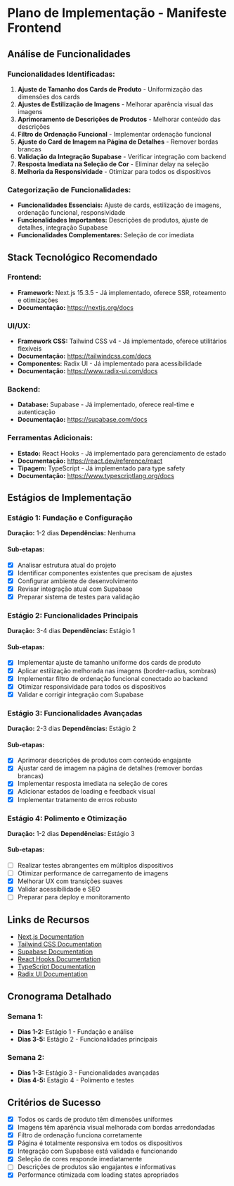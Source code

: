 # Plano de Implementação - Manifeste Frontend

## Análise de Funcionalidades

### Funcionalidades Identificadas:

1. **Ajuste de Tamanho dos Cards de Produto** - Uniformização das dimensões dos cards
2. **Ajustes de Estilização de Imagens** - Melhorar aparência visual das imagens
3. **Aprimoramento de Descrições de Produtos** - Melhorar conteúdo das descrições
4. **Filtro de Ordenação Funcional** - Implementar ordenação funcional
5. **Ajuste do Card de Imagem na Página de Detalhes** - Remover bordas brancas
6. **Validação da Integração Supabase** - Verificar integração com backend
7. **Resposta Imediata na Seleção de Cor** - Eliminar delay na seleção
8. **Melhoria da Responsividade** - Otimizar para todos os dispositivos

### Categorização de Funcionalidades:

- **Funcionalidades Essenciais:** Ajuste de cards, estilização de imagens, ordenação funcional, responsividade
- **Funcionalidades Importantes:** Descrições de produtos, ajuste de detalhes, integração Supabase
- **Funcionalidades Complementares:** Seleção de cor imediata

## Stack Tecnológico Recomendado

### Frontend:

- **Framework:** Next.js 15.3.5 - Já implementado, oferece SSR, roteamento e otimizações
- **Documentação:** https://nextjs.org/docs

### UI/UX:

- **Framework CSS:** Tailwind CSS v4 - Já implementado, oferece utilitários flexíveis
- **Documentação:** https://tailwindcss.com/docs
- **Componentes:** Radix UI - Já implementado para acessibilidade
- **Documentação:** https://www.radix-ui.com/docs

### Backend:

- **Database:** Supabase - Já implementado, oferece real-time e autenticação
- **Documentação:** https://supabase.com/docs

### Ferramentas Adicionais:

- **Estado:** React Hooks - Já implementado para gerenciamento de estado
- **Documentação:** https://react.dev/reference/react
- **Tipagem:** TypeScript - Já implementado para type safety
- **Documentação:** https://www.typescriptlang.org/docs

## Estágios de Implementação

### Estágio 1: Fundação e Configuração

**Duração:** 1-2 dias
**Dependências:** Nenhuma

#### Sub-etapas:

- [x] Analisar estrutura atual do projeto
- [x] Identificar componentes existentes que precisam de ajustes
- [x] Configurar ambiente de desenvolvimento
- [x] Revisar integração atual com Supabase
- [x] Preparar sistema de testes para validação

### Estágio 2: Funcionalidades Principais

**Duração:** 3-4 dias
**Dependências:** Estágio 1

#### Sub-etapas:

- [x] Implementar ajuste de tamanho uniforme dos cards de produto
- [x] Aplicar estilização melhorada nas imagens (border-radius, sombras)
- [x] Implementar filtro de ordenação funcional conectado ao backend
- [x] Otimizar responsividade para todos os dispositivos
- [x] Validar e corrigir integração com Supabase

### Estágio 3: Funcionalidades Avançadas

**Duração:** 2-3 dias
**Dependências:** Estágio 2

#### Sub-etapas:

- [x] Aprimorar descrições de produtos com conteúdo engajante
- [x] Ajustar card de imagem na página de detalhes (remover bordas brancas)
- [x] Implementar resposta imediata na seleção de cores
- [x] Adicionar estados de loading e feedback visual
- [x] Implementar tratamento de erros robusto

### Estágio 4: Polimento e Otimização

**Duração:** 1-2 dias
**Dependências:** Estágio 3

#### Sub-etapas:

- [ ] Realizar testes abrangentes em múltiplos dispositivos
- [ ] Otimizar performance de carregamento de imagens
- [x] Melhorar UX com transições suaves
- [x] Validar acessibilidade e SEO
- [ ] Preparar para deploy e monitoramento

## Links de Recursos

- [Next.js Documentation](https://nextjs.org/docs)
- [Tailwind CSS Documentation](https://tailwindcss.com/docs)
- [Supabase Documentation](https://supabase.com/docs)
- [React Hooks Documentation](https://react.dev/reference/react)
- [TypeScript Documentation](https://www.typescriptlang.org/docs)
- [Radix UI Documentation](https://www.radix-ui.com/docs)

## Cronograma Detalhado

### Semana 1:

- **Dias 1-2:** Estágio 1 - Fundação e análise
- **Dias 3-5:** Estágio 2 - Funcionalidades principais

### Semana 2:

- **Dias 1-3:** Estágio 3 - Funcionalidades avançadas
- **Dias 4-5:** Estágio 4 - Polimento e testes

## Critérios de Sucesso

- [x] Todos os cards de produto têm dimensões uniformes
- [x] Imagens têm aparência visual melhorada com bordas arredondadas
- [x] Filtro de ordenação funciona corretamente
- [x] Página é totalmente responsiva em todos os dispositivos
- [x] Integração com Supabase está validada e funcionando
- [x] Seleção de cores responde imediatamente
- [ ] Descrições de produtos são engajantes e informativas
- [x] Performance otimizada com loading states apropriados
